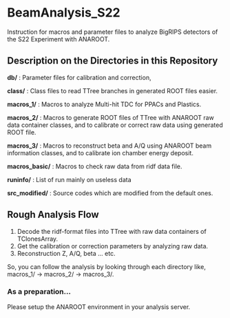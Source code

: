 # BeamAnalysis_S22
Instruction for macros and parameter files to analyze BigRIPS detectors of the S22 Experiment with ANAROOT.

## Description on the Directories in this Repository
**db/** : Parameter files for calibration and correction, 

**class/** : Class files to read TTree branches in generated ROOT files easier.

**macros_1/** : Macros to analyze Multi-hit TDC for PPACs and Plastics.

**macros_2/** : Macros to generate ROOT files of TTree with ANAROOT raw data container classes, and to calibrate or correct raw data using generated ROOT file.

**macros_3/** : Macros to reconstruct beta and A/Q using ANAROOT beam information classes, and to calibrate ion chamber energy deposit.

**macros_basic/** : Macros to check raw data from ridf data file. 

**runinfo/** : List of run mainly on useless data

**src_modified/** : Source codes which are modified from the default ones.

## Rough Analysis Flow
1. Decode the ridf-format files into TTree with raw data containers of TClonesArray.
1. Get the calibration or correction parameters by analyzing raw data.
1. Reconstruction Z, A/Q, beta ... etc.

So, you can follow the analysis by looking through each directory like, macros_1/ -> macros_2/ -> macros_3/.

### As a preparation...
Please setup the ANAROOT environment in your analysis server.
